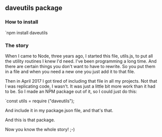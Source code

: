 ## daveutils package

### How to install

`npm install daveutils

### The story

When I came to Node, three years ago, I started this file, utils.js, to put all the utility routines I knew I'd need. I've been programming a long time. And there are certain things you don't want to have to rewrite. So you put them in a file and when you need a new one you just add it to that file.

Then in April 2017 I got tired of including that file in all my projects. Not that I was replicating code, I wasn't. It was just a little bit more work than it had to be. So I made an NPM package out of it, so I could just do this:

`const utils = require ("daveutils");

And include it in my package.json file, and that's that. 

And this is that package. 

Now you know the whole story! ;-)


